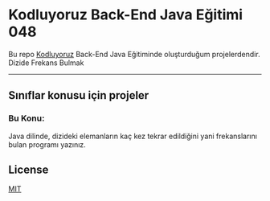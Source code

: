 # Kodluyoruz Back-End Java Eğitimi 048

Bu repo [Kodluyoruz](https://www.kodluyoruz.org) Back-End Java Eğitiminde 
oluşturduğum projelerdendir.
Dizide Frekans Bulmak

---
## Sınıflar konusu için projeler
### Bu Konu:

Java dilinde, dizideki elemanların kaç kez tekrar edildiğini yani frekanslarını bulan programı yazınız.

## License
[MIT](https://choosealicense.com/licenses/mit/)

